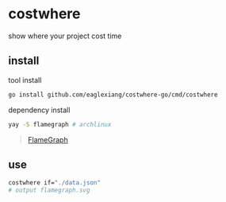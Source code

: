 # costwhere

show where your project cost time

## install

tool install

```bash
go install github.com/eaglexiang/costwhere-go/cmd/costwhere

```

dependency install

```bash
yay -S flamegraph # archlinux

```

> [FlameGraph](https://github.com/brendangregg/FlameGraph)

## use

```bash
costwhere if="./data.json"
# output flamegraph.svg

```